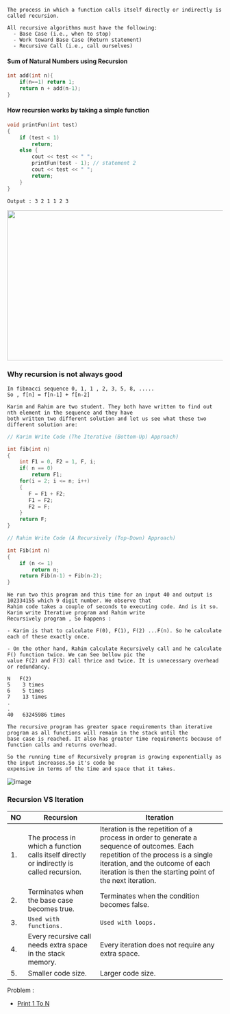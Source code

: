 ```
The process in which a function calls itself directly or indirectly is called recursion.

All recursive algorithms must have the following:
  - Base Case (i.e., when to stop)
  - Work toward Base Case (Return statement)
  - Recursive Call (i.e., call ourselves)
```
#### Sum of Natural Numbers using Recursion
```c++
int add(int n){
    if(n==1) return 1;
    return n + add(n-1);
}
```
####  How recursion works by taking a simple function
```c++
void printFun(int test)
{
    if (test < 1)
        return;
    else {
        cout << test << " ";
        printFun(test - 1); // statement 2
        cout << test << " ";
        return;
    }
}
```
```
Output : 3 2 1 1 2 3
```
<img src="https://user-images.githubusercontent.com/59710234/165937627-f6d15a2b-6088-4f42-8dd7-b347a99b3b1d.png" width="800" height="350">

### Why recursion is not always good
```
In fibnacci sequence 0, 1, 1 , 2, 3, 5, 8, .....
So , f[n] = f[n-1] + f[n-2]

Karim and Rahim are two student. They both have written to find out nth element in the sequence and they have
both written two different solution and let us see what these two different solution are:
```
```c++
// Karim Write Code (The Iterative (Bottom-Up) Approach)

int fib(int n)
{
    int F1 = 0, F2 = 1, F, i;
    if( n == 0)
        return F1;
    for(i = 2; i <= n; i++)
    {
       F = F1 + F2;
       F1 = F2;
       F2 = F;
    }
    return F;
}
```
```c++
// Rahim Write Code (A Recursively (Top-Down) Approach)

int Fib(int n)
{
    if (n <= 1)
        return n;
    return Fib(n-1) + Fib(n-2);
}
```
```
We run two this program and this time for an input 40 and output is 102334155 which 9 digit number. We observe that 
Rahim code takes a couple of seconds to executing code. And is it so. Karim write Iterative program and Rahim write 
Recursively program , So happens :

- Karim is that to calculate F(0), F(1), F(2) ...F(n). So he calculate each of these exactly once.

- On the other hand, Rahim calculate Recursively call and he calculate F() function twice. We can See bellow pic the
value F(2) and F(3) call thrice and twice. It is unnecessary overhead or redundancy.

N   F(2)
5    3 times
6    5 times
7    13 times
.
.
40   63245986 times

The recursive program has greater space requirements than iterative program as all functions will remain in the stack until the
base case is reached. It also has greater time requirements because of function calls and returns overhead.

So the running time of Recursively program is growing exponentially as the input increases.So it's code be 
expensive in terms of the time and space that it takes.
```
![image](https://user-images.githubusercontent.com/59710234/174422393-ceebce83-6f51-48e3-b1b5-58896ca12984.png)

### Recursion VS Iteration
|NO  |Recursion                                                                                 |Iteration                                                            |
| -  | ---------------------------------------------------------------------------------------  | --------------------------------------------------------------------|
| 1. |The process in which a function calls itself directly or indirectly is called recursion.| Iteration is the repetition of a process in order to generate a sequence of outcomes. Each repetition of the process is a single iteration, and the outcome of each iteration is then the starting point of the next iteration.|
| 2. |Terminates when the base case becomes true.                 |Terminates when the condition becomes false.|
| 3. |`Used with functions.`                                        |`Used with loops.`         |
| 4. |Every recursive call needs extra space in the stack memory. |Every iteration does not require any extra space.         |
| 5. |Smaller code size.                                          |Larger code size. |

Problem :
- [Print 1 To N](https://practice.geeksforgeeks.org/problems/print-1-to-n-without-using-loops-1587115620/1/?category)
